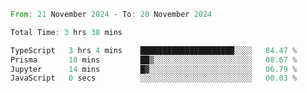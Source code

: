 <!--START_SECTION:waka-->

```rust
From: 21 November 2024 - To: 28 November 2024

Total Time: 3 hrs 38 mins

TypeScript   3 hrs 4 mins    █████████████████████░░░░   84.47 %
Prisma       18 mins         ██▒░░░░░░░░░░░░░░░░░░░░░░   08.67 %
Jupyter      14 mins         █▓░░░░░░░░░░░░░░░░░░░░░░░   06.79 %
JavaScript   0 secs          ░░░░░░░░░░░░░░░░░░░░░░░░░   00.03 %
```

<!--END_SECTION:waka-->
